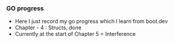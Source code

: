 ### GO progress
- Here I just record my go progress which I learn from boot.dev
- Chapter - 4 : Structs, done
- Currently at the start of Chapter 5 = Interference